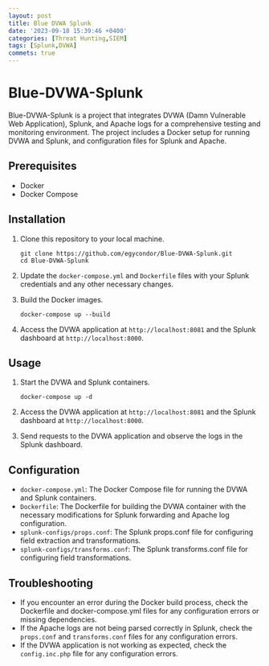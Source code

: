 ```yaml
---
layout: post
title: Blue DVWA Splunk
date: '2023-09-18 15:39:46 +0400'
categories: [Threat Hunting,SIEM]
tags: [Splunk,DVWA]
commets: true
---
```

# Blue-DVWA-Splunk

Blue-DVWA-Splunk is a project that integrates DVWA (Damn Vulnerable Web Application), Splunk, and Apache logs for a comprehensive testing and monitoring environment. The project includes a Docker setup for running DVWA and Splunk, and configuration files for Splunk and Apache.

## Prerequisites

- Docker
- Docker Compose

## Installation

1. Clone this repository to your local machine.

    ```
    git clone https://github.com/egycondor/Blue-DVWA-Splunk.git
    cd Blue-DVWA-Splunk
    ```

2. Update the `docker-compose.yml` and `Dockerfile` files with your Splunk credentials and any other necessary changes.

3. Build the Docker images.

    ```
    docker-compose up --build
    ```

4. Access the DVWA application at `http://localhost:8081` and the Splunk dashboard at `http://localhost:8000`.

## Usage

1. Start the DVWA and Splunk containers.

    ```
    docker-compose up -d
    ```

2. Access the DVWA application at `http://localhost:8081` and the Splunk dashboard at `http://localhost:8000`.

3. Send requests to the DVWA application and observe the logs in the Splunk dashboard.

## Configuration

- `docker-compose.yml`: The Docker Compose file for running the DVWA and Splunk containers.
- `Dockerfile`: The Dockerfile for building the DVWA container with the necessary modifications for Splunk forwarding and Apache log configuration.
- `splunk-configs/props.conf`: The Splunk props.conf file for configuring field extraction and transformations.
- `splunk-configs/transforms.conf`: The Splunk transforms.conf file for configuring field transformations.

## Troubleshooting

- If you encounter an error during the Docker build process, check the Dockerfile and docker-compose.yml files for any configuration errors or missing dependencies.
- If the Apache logs are not being parsed correctly in Splunk, check the `props.conf` and `transforms.conf` files for any configuration errors.
- If the DVWA application is not working as expected, check the `config.inc.php` file for any configuration errors.

